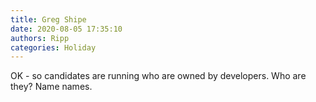 ```yaml
---
title: Greg Shipe
date: 2020-08-05 17:35:10
authors: Ripp
categories: Holiday
---
```


 OK - so candidates are running who are owned by developers. Who are they? Name names.